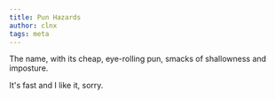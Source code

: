 ```yaml
---
title: Pun Hazards
author: clnx
tags: meta
---
```


The name, with its cheap, eye-rolling pun, smacks of shallowness and imposture.

It's fast and I like it, sorry.
